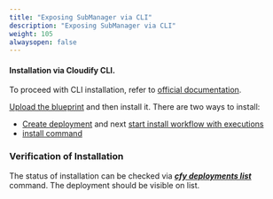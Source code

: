 ```yaml
---
title: "Exposing SubManager via CLI"
description: "Exposing SubManager via CLI"
weight: 105
alwaysopen: false
---
```


#### Installation via Cloudify CLI.

To proceed with CLI installation, refer to [official documentation](https://docs.cloudify.co/latest/cli/orch_cli/).

[Upload the blueprint](https://docs.cloudify.co/latest/cli/orch_cli/blueprints/) and then install it.
There are two ways to install:
- [Create deployment](https://docs.cloudify.co/latest/cli/orch_cli/deployments/) and next [start install workflow with executions](https://docs.cloudify.co/latest/cli/orch_cli/executions/)
- [install command](https://docs.cloudify.co/latest/cli/orch_cli/install/)

### Verification of Installation
The status of installation can be checked via [***cfy deployments list***](https://docs.cloudify.co/latest/cli/orch_cli/deployments/) command.
The deployment should be visible on list.
